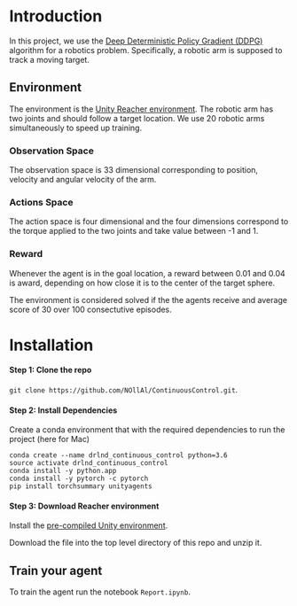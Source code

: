 # Introduction

In this project, we use the [Deep Deterministic Policy Gradient (DDPG)](https://arxiv.org/abs/1509.02971) algorithm for a robotics problem. Specifically, a robotic arm is supposed to track a moving target. 

## Environment

The environment is the [Unity Reacher environment](https://github.com/Unity-Technologies/ml-agents/blob/master/docs/Learning-Environment-Examples.md#reacher). The robotic arm has two joints and should follow a target location. We use 20 robotic arms simultaneously to speed up training. 

### Observation Space

The observation space is 33 dimensional corresponding to position, velocity and angular velocity of the arm.

### Actions Space

The action space is four dimensional and the four dimensions correspond to the torque applied to the two joints and take value between -1 and 1.

### Reward

Whenever the agent is in the goal location, a reward between 0.01 and 0.04 is award, depending on how close it is to the center of the target sphere.

The environment is considered solved if the the agents receive and average score of 30 over 100 consectutive episodes.


# Installation

#### Step 1: Clone the repo
`git clone https://github.com/NOllAl/ContinuousControl.git`.


#### Step 2: Install Dependencies
Create a conda environment that with the required dependencies to run the project (here for Mac)

```
conda create --name drlnd_continuous_control python=3.6
source activate drlnd_continuous_control
conda install -y python.app
conda install -y pytorch -c pytorch
pip install torchsummary unityagents
```


#### Step 3: Download Reacher environment

Install the [pre-compiled Unity environment](https://s3-us-west-1.amazonaws.com/udacity-drlnd/P2/Reacher/Reacher.app.zip).  

Download the file into the top level directory of this repo and unzip it.


## Train your agent

To train the agent run the notebook `Report.ipynb`.